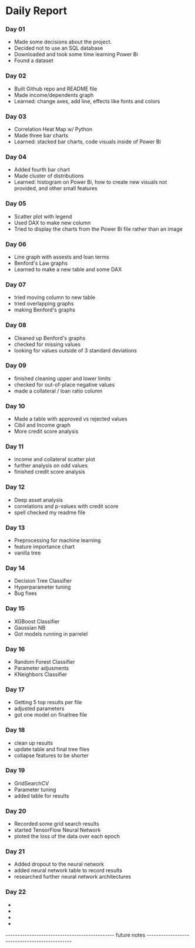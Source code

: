 
# Daily Report

### Day 01 
* Made some decisions about the project.
* Decided not to use an SQL database
* Downloaded and took some time learning Power Bi
* Found a dataset  

### Day 02
* Built Github repo and README file
* Made income/dependents graph
* Learned: change axes, add line, effects like fonts and colors

### Day 03
* Correlation Heat Map w/ Python
* Made three bar charts
* Learned: stacked bar charts, code visuals inside of Power Bi

### Day 04
* Added fourth bar chart
* Made cluster of distributions
* Learned: histogram on Power Bi, how to create new visuals not provided, and other small features

### Day 05
* Scatter plot with legend
* Used DAX to make new column
* Tried to display the charts from the Power Bi file rather than an image

### Day 06
* Line graph with assests and loan terms
* Benford's Law graphs
* Learned to make a new table and some DAX

### Day 07
* tried moving column to new table
* tried overlapping graphs
* making Benford's graphs

### Day 08
* Cleaned up Benford's graphs
* checked for missing values
* looking for values outside of 3 standard deviations

### Day 09
* finished cleaning upper and lower limits
* checked for out-of-place negative values
* made a collateral / loan ratio column

### Day 10
* Made a table with approved vs rejected values
* Cibil and Income graph
* More credit score analysis

### Day 11
* income and collateral scatter plot 
* further analysis on odd values
* finished credit score analysis

### Day 12
* Deep asset analysis
* correlations and p-values with credit score
* spell checked my readme file

### Day 13
* Preprocessing for machine learning
* feature importance chart
* vanilla tree

### Day 14
* Decision Tree Classifier
* Hyperparameter tuning
* Bug fixes

### Day 15
* XGBoost Classifier
* Gaussian NB
* Got models running in parrelel

### Day 16
* Random Forest Classifier
* Parameter adjusments
* KNeighbors Classifier

### Day 17
* Getting 5 top results per file
* adjusted parameters
* got one model on finaltree file

### Day 18
* clean up results
* update table and final tree files
* collapse features to be shorter

### Day 19
* GridSearchCV
* Parameter tuning
* added table for results


### Day 20
* Recorded some grid search results
* started TensorFlow Neural Network
* ploted the loss of the data over each epoch

### Day 21
* Added dropout to the neural network
* added neural network table to record results
* researched further neural network architectures

### Day 22
*
*
*
*


---------------------------------------------- future notes ----------------------------------------------
